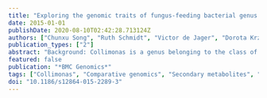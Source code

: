 ```yaml
---
title: "Exploring the genomic traits of fungus-feeding bacterial genus Collimonas"
date: 2015-01-01
publishDate: 2020-08-10T02:42:28.713124Z
authors: ["Chunxu Song", "Ruth Schmidt", "Victor de Jager", "Dorota Krzyzanowska", "Esmer Jongedijk", "Katarina Cankar", "Jules Beekwilder", "Anouk van Veen", "Wietse de Boer", "Johannes A. van Veen", "Paolina Garbeva"]
publication_types: ["2"]
abstract: "Background: Collimonas is a genus belonging to the class of Betaproteobacteria and consists mostly of soil bacteria with the ability to exploit living fungi as food source (mycophagy). Collimonas strains differ in a range of activities, including swimming motility, quorum sensing, extracellular protease activity, siderophore production, and antimicrobial activities. Results: In order to reveal ecological traits possibly related to Collimonas lifestyle and secondary metabolites production, we performed a comparative genomics analysis based on whole-genome sequencing of six strains representing 3 recognized species. The analysis revealed that the core genome represents 43.1 to 52.7 % of the genomes of the six individual strains. These include genes coding for extracellular enzymes (chitinase, peptidase, phospholipase), iron acquisition and type II secretion systems. In the variable genome, differences were found in genes coding for secondary metabolites (e.g. tripropeptin A and volatile terpenes), several unknown orphan polyketide synthase-nonribosomal peptide synthetase (PKS-NRPS), nonribosomal peptide synthetase (NRPS) gene clusters, a new lipopeptide and type III and type VI secretion systems. Potential roles of the latter genes in the interaction with other organisms were investigated. Mutation of a gene involved in tripropeptin A biosynthesis strongly reduced the antibacterial activity against Staphylococcus aureus, while disruption of a gene involved in the biosynthesis of the new lipopeptide had a large effect on the antifungal/oomycetal activities. Conclusions: Overall our results indicated that Collimonas genomes harbour many genes encoding for novel enzymes and secondary metabolites (including terpenes) important for interactions with other organisms and revealed genomic plasticity, which reflect the behaviour, antimicrobial activity and lifestylesof Collimonas spp."
featured: false
publication: "*BMC Genomics*"
tags: ["Collimonas", "Comparative genomics", "Secondary metabolites", "Terpenes"]
doi: "10.1186/s12864-015-2289-3"
---
```


